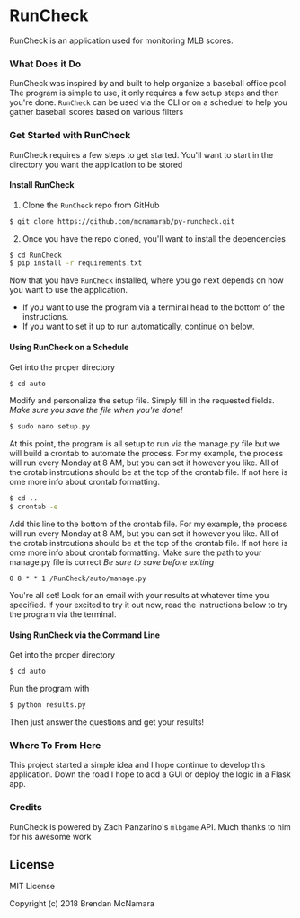 # RunCheck

RunCheck is an application used for monitoring MLB scores.  

### What Does it Do
RunCheck was inspired by and built to help organize a baseball office pool. The program is simple to use, it only requires a few setup steps and then you're done. ```RunCheck``` can be used via the CLI or on a scheduel to help you gather baseball scores based on various filters

### Get Started with RunCheck
RunCheck requires a few steps to get started.  You'll want to start  in the directory you want the application to be stored

#### Install RunCheck
1. Clone the ```RunCheck``` repo from GitHub
```sh
$ git clone https://github.com/mcnamarab/py-runcheck.git
```

2. Once you have the repo cloned, you'll want to install the dependencies
```sh
$ cd RunCheck
$ pip install -r requirements.txt
```

Now that you have ```RunCheck``` installed, where you go next depends on how you want to use the application.  
- If you want to use the program via a terminal head to the bottom of the instructions.  
- If you want to set it up to run automatically, continue on below.

#### Using RunCheck on a Schedule
Get into the proper directory
```sh
$ cd auto
```

Modify and personalize the setup file.  Simply fill in the requested fields. *Make sure you save the file when you're done!*
```sh
$ sudo nano setup.py
```

At this point, the program is all setup to run via the manage.py file but we will build a crontab to automate the process. For my example, the process will run every Monday at 8 AM, but you can set it however you like.  All of the crotab instrcutions should be at the top of the crontab file.  If not here is ome more info about crontab formatting.
```sh
$ cd ..
$ crontab -e
```

Add this line to the bottom of the crontab file.  For my example, the process will run every Monday at 8 AM, but you can set it however you like.  All of the crotab instrcutions should be at the top of the crontab file.  If not here is ome more info about crontab formatting. Make sure the path to your manage.py file is correct *Be sure to save before exiting*
```
0 8 * * 1 /RunCheck/auto/manage.py
```

You're all set! Look for an email with your results at whatever time you specified. If your excited to try it out now, read the instructions below to try the program via the terminal.

#### Using RunCheck via the Command Line
Get into the proper directory
```sh
$ cd auto
```

Run the program with
```sh
$ python results.py
```
Then just answer the questions and get your results!  


### Where To From Here
This project started a simple idea and I hope continue to develop this application.  Down the road I hope to add a GUI or deploy the logic in a Flask app.








### Credits
RunCheck is powered by Zach Panzarino's ```mlbgame``` API.  Much thanks to him for his awesome work









License
----
MIT License

Copyright (c) 2018 Brendan McNamara


